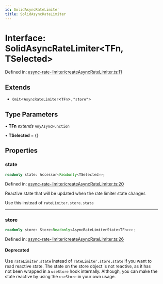 ```yaml
---
id: SolidAsyncRateLimiter
title: SolidAsyncRateLimiter
---
```


<!-- DO NOT EDIT: this page is autogenerated from the type comments -->

# Interface: SolidAsyncRateLimiter\<TFn, TSelected\>

Defined in: [async-rate-limiter/createAsyncRateLimiter.ts:11](https://github.com/TanStack/persister/blob/main/packages/solid-persister/src/async-rate-limiter/createAsyncRateLimiter.ts#L11)

## Extends

- `Omit`\<`AsyncRateLimiter`\<`TFn`\>, `"store"`\>

## Type Parameters

• **TFn** *extends* `AnyAsyncFunction`

• **TSelected** = \{\}

## Properties

### state

```ts
readonly state: Accessor<Readonly<TSelected>>;
```

Defined in: [async-rate-limiter/createAsyncRateLimiter.ts:20](https://github.com/TanStack/persister/blob/main/packages/solid-persister/src/async-rate-limiter/createAsyncRateLimiter.ts#L20)

Reactive state that will be updated when the rate limiter state changes

Use this instead of `rateLimiter.store.state`

***

### ~~store~~

```ts
readonly store: Store<Readonly<AsyncRateLimiterState<TFn>>>;
```

Defined in: [async-rate-limiter/createAsyncRateLimiter.ts:26](https://github.com/TanStack/persister/blob/main/packages/solid-persister/src/async-rate-limiter/createAsyncRateLimiter.ts#L26)

#### Deprecated

Use `rateLimiter.state` instead of `rateLimiter.store.state` if you want to read reactive state.
The state on the store object is not reactive, as it has not been wrapped in a `useStore` hook internally.
Although, you can make the state reactive by using the `useStore` in your own usage.
